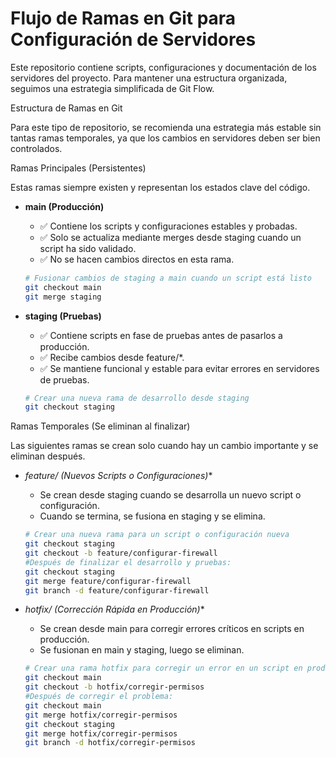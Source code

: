 # Flujo de Ramas en Git para Configuración de Servidores

Este repositorio contiene scripts, configuraciones y documentación de los servidores del proyecto. Para mantener una estructura organizada, seguimos una estrategia simplificada de Git Flow.

 Estructura de Ramas en Git

Para este tipo de repositorio, se recomienda una estrategia más estable sin tantas ramas temporales, ya que los cambios en servidores deben ser bien controlados.

 Ramas Principales (Persistentes)

Estas ramas siempre existen y representan los estados clave del código.

* **main (Producción)**
    * ✅ Contiene los scripts y configuraciones estables y probadas.
    * ✅ Solo se actualiza mediante merges desde staging cuando un script ha sido validado.
    * ✅ No se hacen cambios directos en esta rama.

    ```bash
    # Fusionar cambios de staging a main cuando un script está listo
    git checkout main
    git merge staging
    ```

* **staging (Pruebas)**
    * ✅ Contiene scripts en fase de pruebas antes de pasarlos a producción.
    * ✅ Recibe cambios desde feature/*.
    * ✅ Se mantiene funcional y estable para evitar errores en servidores de pruebas.

    ```bash
    # Crear una nueva rama de desarrollo desde staging
    git checkout staging
    ```

 Ramas Temporales (Se eliminan al finalizar)

Las siguientes ramas se crean solo cuando hay un cambio importante y se eliminan después.

* **feature/* (Nuevos Scripts o Configuraciones)**
    * Se crean desde staging cuando se desarrolla un nuevo script o configuración.
    * Cuando se termina, se fusiona en staging y se elimina.

    ```bash
    # Crear una nueva rama para un script o configuración nueva
    git checkout staging
    git checkout -b feature/configurar-firewall
    #Después de finalizar el desarrollo y pruebas:
    git checkout staging
    git merge feature/configurar-firewall
    git branch -d feature/configurar-firewall
    ```

* **hotfix/* (Corrección Rápida en Producción)**
    * Se crean desde main para corregir errores críticos en scripts en producción.
    * Se fusionan en main y staging, luego se eliminan.

    ```bash
    # Crear una rama hotfix para corregir un error en un script en producción
    git checkout main
    git checkout -b hotfix/corregir-permisos
    #Después de corregir el problema:
    git checkout main
    git merge hotfix/corregir-permisos
    git checkout staging
    git merge hotfix/corregir-permisos
    git branch -d hotfix/corregir-permisos
    ```

